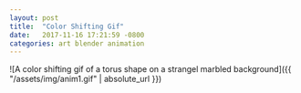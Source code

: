 ```yaml
---
layout: post
title:  "Color Shifting Gif"
date:   2017-11-16 17:21:59 -0800
categories: art blender animation
---
```


![A color shifting gif of a torus shape on a strangel marbled background]({{ "/assets/img/anim1.gif" | absolute_url }})
